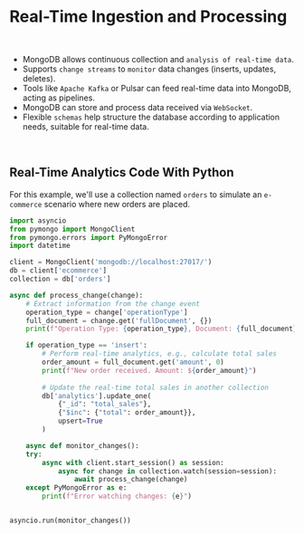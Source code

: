 # Real-Time Ingestion and Processing

<br>

* MongoDB allows continuous collection and `analysis of real-time data`.
* Supports `change streams` to `monitor` data changes (inserts, updates, deletes).
* Tools like `Apache Kafka` or Pulsar can feed real-time data into MongoDB, acting as pipelines.
* MongoDB can store and process data received via `WebSocket`.
* Flexible `schemas` help structure the database according to application needs, suitable for real-time data.

<br>

## Real-Time Analytics Code With Python
For this example, we'll use a collection named `orders` to simulate an `e-commerce` scenario where new orders are placed.

```py
import asyncio
from pymongo import MongoClient
from pymongo.errors import PyMongoError
import datetime

client = MongoClient('mongodb://localhost:27017/')
db = client['ecommerce']
collection = db['orders']

async def process_change(change):
    # Extract information from the change event
    operation_type = change['operationType']
    full_document = change.get('fullDocument', {})
    print(f"Operation Type: {operation_type}, Document: {full_document}")

    if operation_type == 'insert':
        # Perform real-time analytics, e.g., calculate total sales
        order_amount = full_document.get('amount', 0)
        print(f"New order received. Amount: ${order_amount}")
        
        # Update the real-time total sales in another collection
        db['analytics'].update_one(
            {"_id": "total_sales"},
            {"$inc": {"total": order_amount}},
            upsert=True
        )

    async def monitor_changes():
    try:
        async with client.start_session() as session:
            async for change in collection.watch(session=session):
                await process_change(change)
    except PyMongoError as e:
        print(f"Error watching changes: {e}")


asyncio.run(monitor_changes())

```